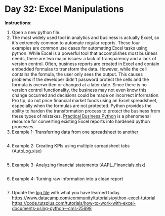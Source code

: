 # Day 32: Excel Manipulations
**Instructions:** 
1. Open a new python file.
2. The most widely used tool in analytics and business is actually Excel, so it's extremely common to automate regular reports. These four examples are common use cases for automating Excel tasks using python. While Excel is a powerful tool that accomplishes most business needs, there are two major issues: a lack of transparency and a lack of version control. Often, business reports are created in Excel and contain embedded formulas to transform the data. However, while the cell contains the formula, the user only sees the output. This causes problems if the developer didn't password protect the cells and the formula is overwritten or changed at a later date. Since there is no version control functionality, the business may not even know this change occurred and decisions could be made on incorrect information. Pro tip, do not price financial market funds using an Excel spreadsheet, especially when the formulas are not protected. Python provides the ability to harden the transformation process to protect the business from these types of mistakes. [Practical Business Python](https://www.pbpython.com/) is a phenomenal resource for converting existing Excel reports into hardened python processes. 
3. Example 1: Transferring data from one spreadsheet to another
    ```
    
    ```
4. Example 2: Creating KPIs using multiple spreadsheet tabs (AutoLog.xlsx)
    ```
    
    ```
5. Example 3: Analyzing financial statements (AAPL_Financials.xlsx)
    ```
    
    ```
6. Example 4: Turning raw information into a clean report
    ```
    
    ```
7. Update the [log file](../../log.md) with what you have learned today.
https://www.datacamp.com/community/tutorials/python-excel-tutorial
https://code.tutsplus.com/tutorials/how-to-work-with-excel-documents-using-python--cms-25698

